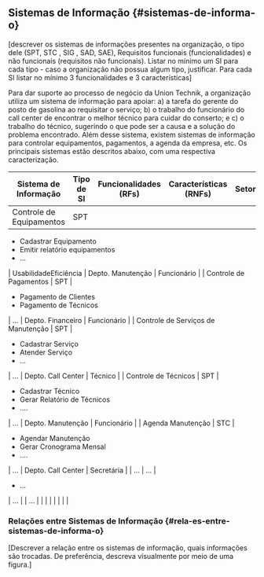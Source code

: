 ## Sistemas de Informação {#sistemas-de-informa-o}

[descrever os sistemas de informações presentes na organização, o tipo dele (SPT, STC , SIG , SAD, SAE), Requisitos funcionais (funcionalidades) e não funcionais (requisitos não funcionais). Listar no mínimo um SI para cada tipo - caso a organização não possua algum tipo, justificar. Para cada SI listar no mínimo 3 funcionalidades e 3 características]

Para dar suporte ao processo de negócio da Union Technik, a organização utiliza um sistema de informação para apoiar: a) a tarefa do gerente do posto de gasolina ao requisitar o serviço; b) o trabalho do funcionário do call center de encontrar o melhor técnico para cuidar do conserto; e c) o trabalho do técnico, sugerindo o que pode ser a causa e a solução do problema encontrado. Além desse sistema, existem sistemas de informação para controlar equipamentos, pagamentos, a agenda da empresa, etc. Os principais sistemas estão descritos abaixo, com uma respectiva caracterização.

| **Sistema de Informação** | **Tipo de SI** | **Funcionalidades (RFs)** | **Características (RNFs)** | **Setor** | **Usuários** |
| --- | --- | --- | --- | --- | --- |
| Controle de Equipamentos | SPT | 

*   Cadastrar Equipamento
*   Emitir relatório equipamentos
*   ...

 | UsabilidadeEficiência | Depto. Manutenção | Funcionário |
| Controle de Pagamentos | SPT | 

*   Pagamento de Clientes
*   Pagamento de Técnicos

 | ... | Depto. Financeiro | Funcionário |
| Controle de Serviços de Manutenção | SPT | 

*   Cadastrar Serviço
*   Atender Serviço
*   ...

 | ... | Depto. Call Center | Técnico |
| Controle de Técnicos | SPT | 

*   Cadastrar Técnico
*   Gerar Relatório de Técnicos
*   ....

 | ... | Depto. Manutenção | Funcionário |
| Agenda Manutenção | STC | 

*   Agendar Manutenção
*   Gerar Cronograma Mensal
*   ....

 | ... | Depto. Call Center | Secretária |
| ... | ... | 

*   ...

 | ... |  | ... |
|  |  |  |  |  |  |

### Relações entre Sistemas de Informação {#rela-es-entre-sistemas-de-informa-o}

[Descrever a relação entre os sistemas de informação, quais informações são trocadas. De preferência, descreva visualmente por meio de uma figura.]